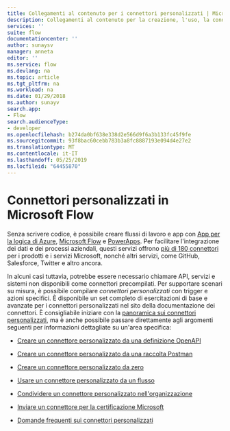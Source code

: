 ```yaml
---
title: Collegamenti al contenuto per i connettori personalizzati | Microsoft Docs
description: Collegamenti al contenuto per la creazione, l'uso, la condivisione e la certificazione di connettori personalizzati.
services: ''
suite: flow
documentationcenter: ''
author: sunaysv
manager: anneta
editor: ''
ms.service: flow
ms.devlang: na
ms.topic: article
ms.tgt_pltfrm: na
ms.workload: na
ms.date: 01/29/2018
ms.author: sunayv
search.app:
- Flow
search.audienceType:
- developer
ms.openlocfilehash: b274da0bf638e338d2e566d9f6a3b133fc45f9fe
ms.sourcegitcommit: 93f8bac60cebb783b3a8fc8887193e094d4e27e2
ms.translationtype: MT
ms.contentlocale: it-IT
ms.lasthandoff: 05/25/2019
ms.locfileid: "64455870"
---
```

# <a name="custom-connectors-in-microsoft-flow"></a>Connettori personalizzati in Microsoft Flow

Senza scrivere codice, è possibile creare flussi di lavoro e app con [App per la logica di Azure](https://azure.microsoft.com/services/logic-apps), [Microsoft Flow](https://flow.microsoft.com) e [PowerApps](https://powerapps.microsoft.com). Per facilitare l'integrazione dei dati e dei processi aziendali, questi servizi offrono [più di 180 connettori](https://docs.microsoft.com/connectors/) per i prodotti e i servizi Microsoft, nonché altri servizi, come GitHub, Salesforce, Twitter e altro ancora. 

In alcuni casi tuttavia, potrebbe essere necessario chiamare API, servizi e sistemi non disponibili come connettori precompilati. Per supportare scenari su misura, è possibile compilare *connettori personalizzati* con trigger e azioni specifici. È disponibile un set completo di esercitazioni di base e avanzate per i connettori personalizzati nel sito della documentazione dei connettori. È consigliabile iniziare con la [panoramica sui connettori personalizzati](https://docs.microsoft.com/connectors/custom-connectors/), ma è anche possibile passare direttamente agli argomenti seguenti per informazioni dettagliate su un'area specifica:

* [Creare un connettore personalizzato da una definizione OpenAPI](https://docs.microsoft.com/connectors/custom-connectors/define-openapi-definition)

* [Creare un connettore personalizzato da una raccolta Postman](https://docs.microsoft.com/connectors/custom-connectors/define-postman-collection)

* [Creare un connettore personalizzato da zero](https://docs.microsoft.com/connectors/custom-connectors/define-blank)

* [Usare un connettore personalizzato da un flusso](https://docs.microsoft.com/connectors/custom-connectors/use-custom-connector-flow)

* [Condividere un connettore personalizzato nell'organizzazione](https://docs.microsoft.com/connectors/custom-connectors/share)

* [Inviare un connettore per la certificazione Microsoft](https://docs.microsoft.com/connectors/custom-connectors/submit-certification)

* [Domande frequenti sui connettori personalizzati](https://docs.microsoft.com/connectors/custom-connectors/faq)
